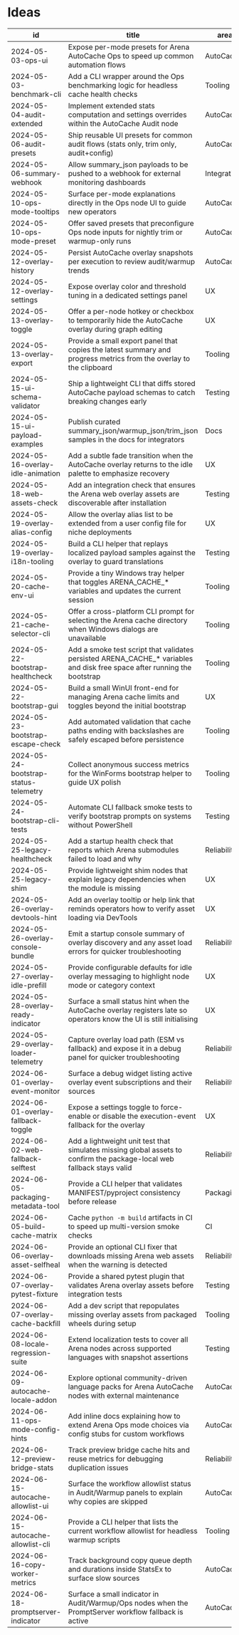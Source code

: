 # Ideas

| id | title | area | score | status |
| --- | --- | --- | --- | --- |
| 2024-05-03-ops-ui | Expose per-mode presets for Arena AutoCache Ops to speed up common automation flows | AutoCache | 0.6 | proposed |
| 2024-05-03-benchmark-cli | Add a CLI wrapper around the Ops benchmarking logic for headless cache health checks | Tooling | 0.5 | proposed |
| 2024-05-04-audit-extended | Implement extended stats computation and settings overrides within the AutoCache Audit node | AutoCache | 0.4 | done |
| 2024-05-06-audit-presets | Ship reusable UI presets for common audit flows (stats only, trim only, audit+config) | AutoCache | 0.3 | proposed |
| 2024-05-06-summary-webhook | Allow summary_json payloads to be pushed to a webhook for external monitoring dashboards | Integrations | 0.5 | proposed |
| 2024-05-10-ops-mode-tooltips | Surface per-mode explanations directly in the Ops node UI to guide new operators | AutoCache | 0.4 | proposed |
| 2024-05-10-ops-mode-preset | Offer saved presets that preconfigure Ops node inputs for nightly trim or warmup-only runs | AutoCache | 0.5 | proposed |
| 2024-05-12-overlay-history | Persist AutoCache overlay snapshots per execution to review audit/warmup trends | AutoCache | 0.4 | proposed |
| 2024-05-12-overlay-settings | Expose overlay color and threshold tuning in a dedicated settings panel | UX | 0.5 | proposed |
| 2024-05-13-overlay-toggle | Offer a per-node hotkey or checkbox to temporarily hide the AutoCache overlay during graph editing | UX | 0.3 | proposed |
| 2024-05-13-overlay-export | Provide a small export panel that copies the latest summary and progress metrics from the overlay to the clipboard | Tooling | 0.4 | proposed |
| 2024-05-15-ui-schema-validator | Ship a lightweight CLI that diffs stored AutoCache payload schemas to catch breaking changes early | Testing | 0.4 | proposed |
| 2024-05-15-ui-payload-examples | Publish curated summary_json/warmup_json/trim_json samples in the docs for integrators | Docs | 0.3 | proposed |
| 2024-05-16-overlay-idle-animation | Add a subtle fade transition when the AutoCache overlay returns to the idle palette to emphasize recovery | UX | 0.2 | proposed |
| 2024-05-18-web-assets-check | Add an integration check that ensures the Arena web overlay assets are discoverable after installation | Testing | 0.3 | proposed |
| 2024-05-19-overlay-alias-config | Allow the overlay alias list to be extended from a user config file for niche deployments | UX | 0.3 | proposed |
| 2024-05-19-overlay-i18n-tooling | Build a CLI helper that replays localized payload samples against the overlay to guard translations | Testing | 0.4 | proposed |
| 2024-05-20-cache-env-ui | Provide a tiny Windows tray helper that toggles ARENA_CACHE_* variables and updates the current session | Tooling | 0.3 | proposed |
| 2024-05-21-cache-selector-cli | Offer a cross-platform CLI prompt for selecting the Arena cache directory when Windows dialogs are unavailable | Tooling | 0.2 | proposed |
| 2024-05-22-bootstrap-healthcheck | Add a smoke test script that validates persisted ARENA_CACHE_* variables and disk free space after running the bootstrap | Tooling | 0.3 | proposed |
| 2024-05-22-bootstrap-gui | Build a small WinUI front-end for managing Arena cache limits and toggles beyond the initial bootstrap | UX | 0.4 | proposed |
| 2024-05-23-bootstrap-escape-check | Add automated validation that cache paths ending with backslashes are safely escaped before persistence | Tooling | 0.2 | proposed |
| 2024-05-24-bootstrap-status-telemetry | Collect anonymous success metrics for the WinForms bootstrap helper to guide UX polish | Tooling | 0.2 | proposed |
| 2024-05-24-bootstrap-cli-tests | Automate CLI fallback smoke tests to verify bootstrap prompts on systems without PowerShell | Testing | 0.3 | proposed |
| 2024-05-25-legacy-healthcheck | Add a startup health check that reports which Arena submodules failed to load and why | Reliability | 0.3 | proposed |
| 2024-05-25-legacy-shim | Provide lightweight shim nodes that explain legacy dependencies when the module is missing | UX | 0.2 | proposed |
| 2024-05-26-overlay-devtools-hint | Add an overlay tooltip or help link that reminds operators how to verify asset loading via DevTools | UX | 0.2 | proposed |
| 2024-05-26-overlay-console-bundle | Emit a startup console summary of overlay discovery and any asset load errors for quicker troubleshooting | Reliability | 0.3 | proposed |
| 2024-05-27-overlay-idle-prefill | Provide configurable defaults for idle overlay messaging to highlight node mode or category context | UX | 0.3 | proposed |
| 2024-05-28-overlay-ready-indicator | Surface a small status hint when the AutoCache overlay registers late so operators know the UI is still initialising | UX | 0.3 | proposed |
| 2024-05-29-overlay-loader-telemetry | Capture overlay load path (ESM vs fallback) and expose it in a debug panel for quicker troubleshooting | Reliability | 0.2 | proposed |
| 2024-06-01-overlay-event-monitor | Surface a debug widget listing active overlay event subscriptions and their sources | Reliability | 0.2 | proposed |
| 2024-06-01-overlay-fallback-toggle | Expose a settings toggle to force-enable or disable the execution-event fallback for the overlay | UX | 0.2 | proposed |
| 2024-06-02-web-fallback-selftest | Add a lightweight unit test that simulates missing global assets to confirm the package-local web fallback stays valid | Reliability | 0.2 | proposed |
| 2024-06-05-packaging-metadata-tool | Provide a CLI helper that validates MANIFEST/pyproject consistency before release | Packaging | 0.3 | proposed |
| 2024-06-05-build-cache-matrix | Cache `python -m build` artifacts in CI to speed up multi-version smoke checks | CI | 0.2 | proposed |
| 2024-06-06-overlay-asset-selfheal | Provide an optional CLI fixer that downloads missing Arena web assets when the warning is detected | Reliability | 0.3 | proposed |
| 2024-06-07-overlay-pytest-fixture | Provide a shared pytest plugin that validates Arena overlay assets before integration tests | Testing | 0.2 | proposed |
| 2024-06-07-overlay-cache-backfill | Add a dev script that repopulates missing overlay assets from packaged wheels during setup | Tooling | 0.3 | proposed |
| 2024-06-08-locale-regression-suite | Extend localization tests to cover all Arena nodes across supported languages with snapshot assertions | Testing | 0.3 | proposed |
| 2024-06-09-autocache-locale-addon | Explore optional community-driven language packs for Arena AutoCache nodes with external maintenance | AutoCache | 0.2 | proposed |
| 2024-06-11-ops-mode-config-hints | Add inline docs explaining how to extend Arena Ops mode choices via config stubs for custom workflows | AutoCache | 0.3 | proposed |
| 2024-06-12-preview-bridge-stats | Track preview bridge cache hits and reuse metrics for debugging duplication issues | Reliability | 0.2 | proposed |
| 2024-06-15-autocache-allowlist-ui | Surface the workflow allowlist status in Audit/Warmup panels to explain why copies are skipped | AutoCache | 0.3 | proposed |
| 2024-06-15-autocache-allowlist-cli | Provide a CLI helper that lists the current workflow allowlist for headless warmup scripts | Tooling | 0.2 | proposed |
| 2024-06-16-copy-worker-metrics | Track background copy queue depth and durations inside StatsEx to surface slow sources | AutoCache | 0.3 | proposed |
| 2024-06-18-promptserver-indicator | Surface a small indicator in Audit/Warmup/Ops nodes when the PromptServer workflow fallback is active | AutoCache | 0.2 | proposed |
